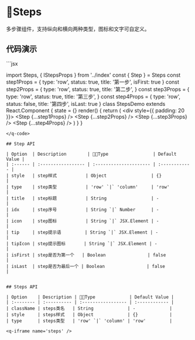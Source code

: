 # Steps <q-qrcode name='steps' />

多步骤组件，支持纵向和横向两种类型，图标和文字可自定义。

## 代码演示

<q-code>
```jsx

import Steps, { IStepsProps } from '../index'
const { Step } = Steps
const step1Props = {
  type: 'row',
  status: true,
  title: '第一步',
  isFirst: true
}
const step2Props = {
  type: 'row',
  status: true,
  title: '第二步',
}
const step3Props = {
  type: 'row',
  status: true,
  title: '第三步',
}
const step4Props = {
  type: 'row',
  status: false,
  title: '第四步',
  isLast: true
}
class StepsDemo extends React.Component {
  state = {}
  render() {
    return (
      <div style={{ padding: 20 }}>
        <Steps type='row'>
          <Step {...step1Props} />
          <Step {...step2Props} />
          <Step {...step3Props} />
          <Step {...step4Props} />
        </Steps>
      </div>
    )
  }
}

```
</q-code>

## Step API

| Option  | Description        | Type                 | Default Value |
| :------ | :----------------- | :--------------------- | :------------ |
| style   | step样式           | Object                 | {}            |
| type    | step类型           | 'row' `|` 'column'     | 'row'         |
| title   | step标题           | String                 | -             |
| idx     | step序号           | String `|` Number      | -             |
| icon    | step图标           | String `|` JSX.Element | -             |
| tip     | step提示语         | String `|` JSX.Element | -             |
| tipIcon | step提示图标       | String `|` JSX.Element | -             |
| isFirst | step是否为第一个   | Boolean                | false         |
| isLast  | step是否为最后一个 | Boolean                | false         |


## Steps API

| Option    | Description | Type             | Default Value |
| :-------- | :---------- | :----------------- | :------------ |
| className | steps类名   | String             | -             |
| style     | steps样式   | Object             | {}            |
| type      | steps类型   | 'row' `|` 'column' | 'row'         |

<q-iframe name='steps' />